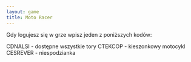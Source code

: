 ```yaml
---
layout: game
title: Moto Racer
---
```


Gdy logujesz się w grze wpisz jeden z poniższych kodów:

CDNALSI 		- dostępne wszystkie tory
CTEKCOP 	- kieszonkowy motocykl
CESREVER 	- niespodzianka
